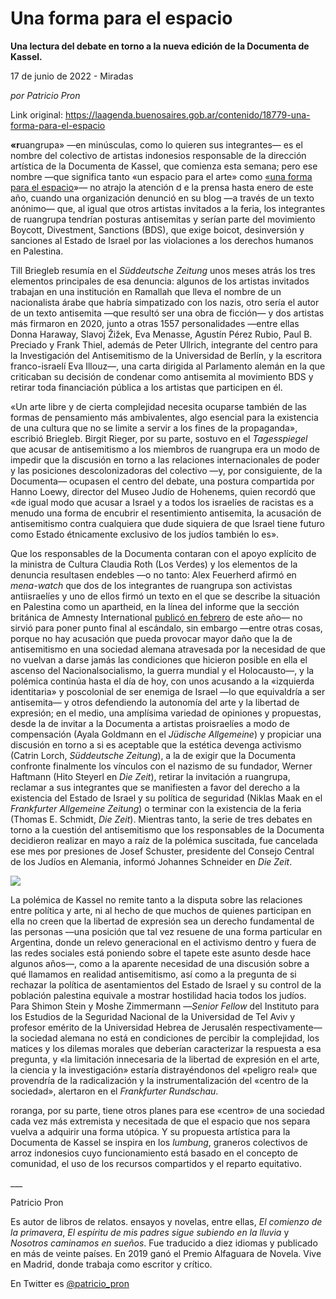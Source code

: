 # Una forma para el espacio

**Una lectura del debate en torno a la nueva edición de la Documenta de Kassel.**

17 de junio de 2022 - Miradas

_por Patricio Pron_

Link original: https://laagenda.buenosaires.gob.ar/contenido/18779-una-forma-para-el-espacio



**«r**uangrupa» —en minúsculas, como lo quieren sus integrantes— es el nombre del colectivo de artistas indonesios responsable de la dirección artística de la Documenta de Kassel, que comienza esta semana; pero ese nombre —que significa tanto «un espacio para el arte» como [«una forma para el espacio](https://bit.ly/3NB7sOG)»— no atrajo la atención d e la prensa hasta enero de este año, cuando una organización denunció en su blog —a través de un texto anónimo— que, al igual que otros artistas invitados a la feria, los integrantes de ruangrupa tendrían posturas antisemitas y serían parte del movimiento Boycott, Divestment, Sanctions (BDS), que exige boicot, desinversión y sanciones al Estado de Israel por las violaciones a los derechos humanos en Palestina.




Till Briegleb resumía en el *Süddeutsche Zeitung* unos meses atrás los tres elementos principales de esa denuncia: algunos de los artistas invitados trabajan en una institución en Ramallah que lleva el nombre de un nacionalista árabe que habría simpatizado con los nazis, otro sería el autor de un texto antisemita —que resultó ser una obra de ficción­— y dos artistas más firmaron en 2020, junto a otras 1557 personalidades —entre ellas Donna Haraway, Slavoj Žižek, Eva Menasse, Agustín Pérez Rubio, Paul B. Preciado y Frank Thiel, además de Peter Ullrich, integrante del centro para la Investigación del Antisemitismo de la Universidad de Berlín, y la escritora franco-israelí Eva Illouz—, una carta dirigida al Parlamento alemán en la que criticaban su decisión de condenar como antisemita al movimiento BDS y retirar toda financiación pública a los artistas que participen en él.




«Un arte libre y de cierta complejidad necesita ocuparse también de las formas de pensamiento más ambivalentes, algo esencial para la existencia de una cultura que no se limite a servir a los fines de la propaganda», escribió Briegleb. Birgit Rieger, por su parte, sostuvo en el *Tagesspiegel* que acusar de antisemitismo a los miembros de ruangrupa era un modo de impedir que la discusión en torno a las relaciones internacionales de poder y las posiciones descolonizadoras del colectivo —y, por consiguiente, de la Documenta— ocupasen el centro del debate, una postura compartida por Hanno Loewy, director del Museo Judío de Hohenems, quien recordó que «de igual modo que acusar a Israel y a todos los israelíes de racistas es a menudo una forma de encubrir el resentimiento antisemita, la acusación de antisemitismo contra cualquiera que dude siquiera de que Israel tiene futuro como Estado étnicamente exclusivo de los judíos también lo es».




Que los responsables de la Documenta contaran con el apoyo explícito de la ministra de Cultura Claudia Roth (Los Verdes) y los elementos de la denuncia resultasen endebles —o no tanto: Alex Feuerherd afirmó en *mena-watch* que dos de los integrantes de ruangrupa son activistas antiisraelíes y uno de ellos firmó un texto en el que se describe la situación en Palestina como un apartheid, en la línea del informe que la sección británica de Amnesty International [publicó en febrero](https://bit.ly/3NJ0A1L) de este año— no sirvió para poner punto final al escándalo, sin embargo —entre otras cosas, porque no hay acusación que pueda provocar mayor daño que la de antisemitismo en una sociedad alemana atravesada por la necesidad de que no vuelvan a darse jamás las condiciones que hicieron posible en ella el ascenso del Nacionalsocialismo, la guerra mundial y el Holocausto—, y la polémica continúa hasta el día de hoy, con unos acusando a la «izquierda identitaria» y poscolonial de ser enemiga de Israel —lo que equivaldría a ser antisemita— y otros defendiendo la autonomía del arte y la libertad de expresión; en el medio, una amplísima variedad de opiniones y propuestas, desde la de invitar a la Documenta a artistas proisraelíes a modo de compensación (Ayala Goldmann en el *Jüdische Allgemeine*) y propiciar una discusión en torno a si es aceptable que la estética devenga activismo (Catrin Lorch, *Süddeutsche Zeitung*), a la de exigir que la Documenta confronte finalmente los vínculos con el nazismo de su fundador, Werner Haftmann (Hito Steyerl en *Die Zeit*), retirar la invitación a ruangrupa, reclamar a sus integrantes que se manifiesten a favor del derecho a la existencia del Estado de Israel y su política de seguridad (Niklas Maak en el *Frankfurter Allgemeine Zeitung*) o terminar con la existencia de la feria (Thomas E. Schmidt, *Die Zeit*). Mientras tanto, la serie de tres debates en torno a la cuestión del antisemitismo que los responsables de la Documenta decidieron realizar en mayo a raíz de la polémica suscitada, fue cancelada ese mes por presiones de Josef Schuster, presidente del Consejo Central de los Judíos en Alemania, informó Johannes Schneider en *Die Zeit*.




![](https://cdn.feater.me/files/images/284428/74240bd2-ac6d-465f-aa7a-93cf4c7c8320.jpg)




La polémica de Kassel no remite tanto a la disputa sobre las relaciones entre política y arte, ni al hecho de que muchos de quienes participan en ella no creen que la libertad de expresión sea un derecho fundamental de las personas —una posición que tal vez resuene de una forma particular en Argentina, donde un relevo generacional en el activismo dentro y fuera de las redes sociales está poniendo sobre el tapete este asunto desde hace algunos años—, como a la aparente necesidad de una discusión sobre a qué llamamos en realidad antisemitismo, así como a la pregunta de si rechazar la política de asentamientos del Estado de Israel y su control de la población palestina equivale a mostrar hostilidad hacia todos los judíos. Para Shimon Stein y Moshe Zimmermann —*Senior Fellow* del Instituto para los Estudios de la Seguridad Nacional de la Universidad de Tel Aviv y profesor emérito de la Universidad Hebrea de Jerusalén respectivamente— la sociedad alemana no está en condiciones de percibir la complejidad, los matices y los dilemas morales que deberían caracterizar la respuesta a esa pregunta, y «la limitación innecesaria de la libertad de expresión en el arte, la ciencia y la investigación» estaría distrayéndonos del «peligro real» que provendría de la radicalización y la instrumentalización del «centro de la sociedad», alertaron en el *Frankfurter Rundschau*.




roranga, por su parte, tiene otros planes para ese «centro» de una sociedad cada vez más extremista y necesitada de que el espacio que nos separa vuelva a adquirir una forma utópica. Y su propuesta artística para la Documenta de Kassel se inspira en los *lumbung*, graneros colectivos de arroz indonesios cuyo funcionamiento está basado en el concepto de comunidad, el uso de los recursos compartidos y el reparto equitativo.




\_\_\_




Patricio Pron




Es autor de libros de relatos. ensayos y novelas, entre ellas, *El comienzo de la primavera*, *El espíritu de mis padres sigue subiendo en la lluvia* y *Nosotros caminamos en sueños*. Fue traducido a diez idiomas y publicado en más de veinte países. En 2019 ganó el Premio Alfaguara de Novela. Vive en Madrid, donde trabaja como escritor y crítico.




En Twitter es [@patricio\_pron](https://twitter.com/patricio_pron)



